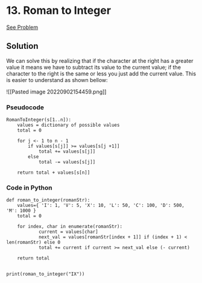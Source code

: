 # 13. Roman to Integer
[See Problem](https://leetcode.com/problems/roman-to-integer/)

## Solution 

We can solve this by realizing that if the character at the right has a greater value it means we have to subtract its value to the current value; if the character to the right is the same or less you just add the current value. This is easier to understand as shown bellow:

![[Pasted image 20220902154459.png]]

### Pseudocode 

```
RomanToInteger(s[1..n]):
	values = dictionary of possible values
	total = 0
	
	for j <- 1 to n - 1
		if values[s[j]] >= values[s[j +1]]
			total += values[s[j]]
		else
			total -= values[s[j]]
	
	return total + values[s[n]]
```

### Code in Python
```jupyter
def roman_to_integer(romanStr):
	values={ 'I': 1, 'V': 5, 'X': 10, 'L': 50, 'C': 100, 'D': 500, 'M': 1000 }
	total = 0
	
	for index, char in enumerate(romanStr):
			current = values[char]
			next_val = values[romanStr[index + 1]] if (index + 1) < len(romanStr) else 0
			total += current if current >= next_val else (- current)

	return total


print(roman_to_integer("IX"))


```

